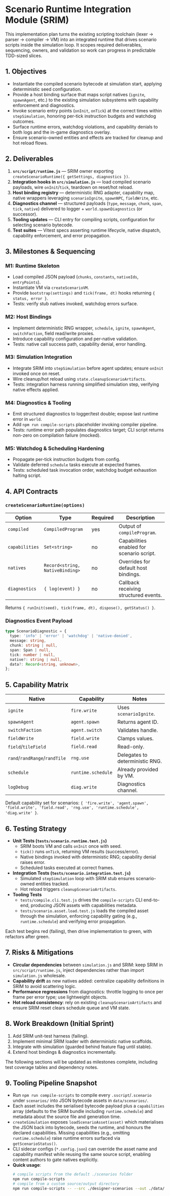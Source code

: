 # Scenario Runtime Integration Module (SRIM)

This implementation plan turns the existing scripting toolchain (lexer → parser → compiler → VM) into an integrated runtime that drives scenario scripts inside the simulation loop. It scopes required deliverables, sequencing, owners, and validation so work can progress in predictable TDD-sized slices.

## 1. Objectives
- Instantiate the compiled scenario bytecode at simulation start, applying deterministic seed configuration.
- Provide a host binding surface that maps script natives (`ignite`, `spawnAgent`, etc.) to the existing simulation subsystems with capability enforcement and diagnostics.
- Invoke scenario entry points (`onInit`, `onTick`) at the correct times within `stepSimulation`, honoring per-tick instruction budgets and watchdog outcomes.
- Surface runtime errors, watchdog violations, and capability denials to both logs and the in-game diagnostics overlay.
- Ensure scenario-owned entities and effects are tracked for cleanup and hot reload flows.

## 2. Deliverables
1. **`src/script/runtime.js`** — SRIM owner exporting `createScenarioRuntime({ getSettings, diagnostics })`.
2. **Integration hooks in `src/simulation.js`** — load compiled scenario payloads, wire `onInit`/`tick`, teardown on reset/hot reload.
3. **Host binding registry** — deterministic RNG adapter, capability map, native wrappers leveraging `scenarioIgnite`, `spawnNPC`, `fieldWrite`, etc.
4. **Diagnostics channel** — structured payloads (`type`, `message`, `chunk`, `span`, `tick`, `native`) delivered to logger + `world.spawnDiagnostics` (or successor).
5. **Tooling updates** — CLI entry for compiling scripts, configuration for selecting scenario bytecode.
6. **Test suites** — Vitest specs asserting runtime lifecycle, native dispatch, capability enforcement, and error propagation.

## 3. Milestones & Sequencing
### M1: Runtime Skeleton
- Load compiled JSON payload (`chunks`, `constants`, `nativeIds`, `entryPoints`).
- Instantiate VM via `createScenarioVM`.
- Provide `bootstrap(settings)` and `tick(frame, dt)` hooks returning `{ status, error }`.
- Tests: verify stub natives invoked, watchdog errors surface.

### M2: Host Bindings
- Implement deterministic RNG wrapper, `schedule`, `ignite`, `spawnAgent`, `switchFaction`, field read/write proxies.
- Introduce capability configuration and per-native validation.
- Tests: native call success path, capability denial, error handling.

### M3: Simulation Integration
- Integrate SRIM into `stepSimulation` before agent updates; ensure `onInit` invoked once on reset.
- Wire cleanup/hot reload using `state.cleanupScenarioArtifacts`.
- Tests: integration harness running simplified simulation step, verifying native effects applied.

### M4: Diagnostics & Tooling
- Emit structured diagnostics to logger/test double; expose last runtime error in `world`.
- Add `npm run compile-scripts` placeholder invoking compiler pipeline.
- Tests: runtime error path populates diagnostics target; CLI script returns non-zero on compilation failure (mocked).

### M5: Watchdog & Scheduling Hardening
- Propagate per-tick instruction budgets from config.
- Validate deferred `schedule` tasks execute at expected frames.
- Tests: scheduled task invocation order, watchdog budget exhaustion halting script.

## 4. API Contracts
### `createScenarioRuntime(options)`
| Option | Type | Required | Description |
|--------|------|----------|-------------|
| `compiled` | `CompiledProgram` | yes | Output of `compileProgram`. |
| `capabilities` | `Set<string>` | no | Capabilities enabled for scenario script. |
| `natives` | `Record<string, NativeBinding>` | no | Overrides for default host bindings. |
| `diagnostics` | `{ log(event) }` | no | Callback receiving structured events. |

Returns `{ runInit(seed), tick(frame, dt), dispose(), getStatus() }`.

### Diagnostics Event Payload
```ts
type ScenarioDiagnostic = {
  type: 'info' | 'error' | 'watchdog' | 'native-denied',
  message: string,
  chunk: string | null,
  span: Span | null,
  tick: number | null,
  native?: string | null,
  data?: Record<string, unknown>,
};
```

## 5. Capability Matrix
| Native | Capability | Notes |
|--------|------------|-------|
| `ignite` | `fire.write` | Uses `scenarioIgnite`. |
| `spawnAgent` | `agent.spawn` | Returns agent ID. |
| `switchFaction` | `agent.switch` | Validates handle. |
| `fieldWrite` | `field.write` | Clamps values. |
| `field`/`tileField` | `field.read` | Read-only. |
| `rand`/`randRange`/`randTile` | `rng.use` | Delegates to deterministic RNG. |
| `schedule` | `runtime.schedule` | Already provided by VM. |
| `logDebug` | `diag.write` | Diagnostics channel. |

Default capability set for scenarios: `{ 'fire.write', 'agent.spawn', 'field.write', 'field.read', 'rng.use', 'runtime.schedule', 'diag.write' }`.

## 6. Testing Strategy
- **Unit Tests (`tests/scenario.runtime.test.js`)**
  - SRIM boots VM and calls `onInit` once with seed.
  - `tick()` runs `onTick`, returning VM results (success/error).
  - Native bindings invoked with deterministic RNG; capability denial raises error.
  - Scheduled tasks executed at correct frames.
- **Integration Tests (`tests/scenario.integration.test.js`)**
  - Simulated `stepSimulation` loop with SRIM stub ensures scenario-owned entities tracked.
  - Hot reload triggers `cleanupScenarioArtifacts`.
- **Tooling Tests**
  - `tests/compile.cli.test.js` drives the `compile-scripts` CLI end-to-end, producing JSON assets with capabilities metadata.
  - `tests/scenario.asset.load.test.js` loads the compiled asset through the simulation, enforcing capability gating (e.g., `runtime.schedule`) and verifying error propagation.

Each test begins red (failing), then drive implementation to green, with refactors after green.

## 7. Risks & Mitigations
- **Circular dependencies** between `simulation.js` and SRIM: keep SRIM in `src/script/runtime.js`, inject dependencies rather than import `simulation.js` wholesale.
- **Capability drift** as new natives added: centralize capability definitions in SRIM to avoid scattering logic.
- **Performance regressions** from diagnostics: throttle logging to once per frame per error type; use lightweight objects.
- **Hot reload consistency**: rely on existing `cleanupScenarioArtifacts` and ensure SRIM reset clears schedule queue and VM state.

## 8. Work Breakdown (Initial Sprint)
1. Add SRIM unit-test harness (failing).
2. Implement minimal SRIM loader with deterministic native scaffolds.
3. Integrate with simulation (guarded behind feature flag until stable).
4. Extend host bindings & diagnostics incrementally.

The following sections will be updated as milestones complete, including test coverage tables and dependency notes.

## 9. Tooling Pipeline Snapshot
- Run `npm run compile-scripts` to compile every `.sscript`/`.scenario` under `scenarios/` into JSON bytecode assets in `data/scenarios/`.
- Each asset includes the serialised bytecode payload plus a `capabilities` array (defaults to the SRIM bundle including `runtime.schedule`) and metadata about the source file and generation time.
- `createSimulation` exposes `loadScenarioAsset(asset)` which materialises the JSON back into bytecode, seeds the runtime, and honours the declared capabilities. Missing capabilities (e.g., omitting `runtime.schedule`) raise runtime errors surfaced via `getScenarioStatus()`.
- CLI sidecar configs (`*.config.json`) can override the asset name and capability manifest while reusing the same source script, enabling content authors to gate natives explicitly.
- **Quick usage**:
  ```bash
  # compile scripts from the default ./scenarios folder
  npm run compile-scripts
  # compile from a custom source/output directory
  npm run compile-scripts -- --src ./designer-scenarios --out ./data/scenarios
  ```

